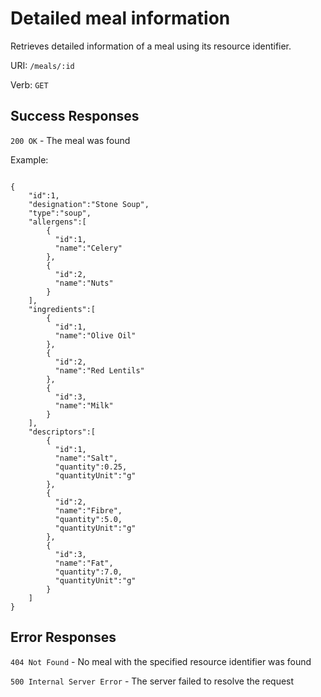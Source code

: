 # Detailed meal information

Retrieves detailed information of a meal using its resource identifier.

URI: `/meals/:id`

Verb: `GET`

## Success Responses

`200 OK` - The meal was found

Example:

```

{
    "id":1,
    "designation":"Stone Soup",
    "type":"soup",
    "allergens":[
        {
          "id":1,
          "name":"Celery"
        },
        {
          "id":2,
          "name":"Nuts"
        }
    ],
    "ingredients":[
        {
          "id":1,
          "name":"Olive Oil"
        },
        {
          "id":2,
          "name":"Red Lentils"
        },
        {
          "id":3,
          "name":"Milk"
        }
    ],
    "descriptors":[
        {
          "id":1,
          "name":"Salt",
          "quantity":0.25,
          "quantityUnit":"g"
        },
        {
          "id":2,
          "name":"Fibre",
          "quantity":5.0,
          "quantityUnit":"g"
        },
        {
          "id":3,
          "name":"Fat",
          "quantity":7.0,
          "quantityUnit":"g"
        }
    ]
}

```

## Error Responses

`404 Not Found` - No meal with the specified resource identifier was found

`500 Internal Server Error` - The server failed to resolve the request